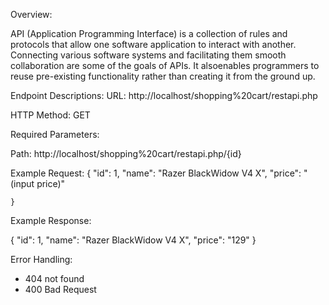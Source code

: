 Overview:


API (Application Programming Interface) is a collection of rules and protocols that allow one software application to interact with another. Connecting various software systems and facilitating them smooth collaboration are some of the goals of APIs. It alsoenables programmers to reuse pre-existing functionality rather than creating it from the ground up.


Endpoint Descriptions:
URL: http://localhost/shopping%20cart/restapi.php

HTTP Method: GET

Required Parameters:


Path: http://localhost/shopping%20cart/restapi.php/{id}

  
Example Request:
   {
        "id": 1,
        "name": "Razer BlackWidow V4 X",
        "price": "(input price)"
      
    }
Example Response:

   {
        "id": 1,
        "name": "Razer BlackWidow V4 X",
        "price": "129"
    }

  
Error Handling:
-	404 not found
-	400 Bad Request
